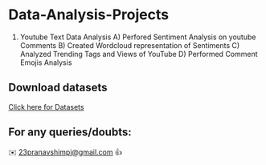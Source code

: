 # Data-Analysis-Projects

1) Youtube Text Data Analysis
  A) Perfored Sentiment Analysis on youtube Comments
  B) Created Wordcloud representation of Sentiments
  C) Analyzed Trending Tags and Views of YouTube
  D)  Performed Comment Emojis Analysis
  
  
## Download datasets

[Click here for Datasets](https://drive.google.com/drive/folders/1SUg033mtVPh7cuGs-PFWl_Rfau1wMMOi?usp=sharing)

## For any queries/doubts:

:envelope: 23pranavshimpi@gmail.com :thumbsup:

